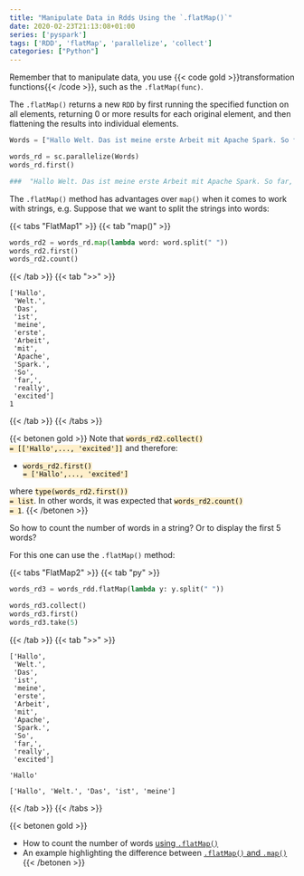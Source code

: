 ```yaml
---
title: "Manipulate Data in Rdds Using the `.flatMap()`"
date: 2020-02-23T21:13:08+01:00
series: ['pyspark']
tags: ['RDD', 'flatMap', 'parallelize', 'collect']
categories: ["Python"]
---
```


Remember that to manipulate data, you use {{< code gold >}}transformation functions{{< /code >}}, such as the `.flatMap(func)`.

The `.flatMap()` returns a new `RDD` by first running the specified function on all elements, returning 0 or more results for each original element, and then flattening the results into individual elements.

```python
Words = ["Hallo Welt. Das ist meine erste Arbeit mit Apache Spark. So far, really excited"]

words_rd = sc.parallelize(Words)
words_rd.first()

###  "Hallo Welt. Das ist meine erste Arbeit mit Apache Spark. So far, really excited"
```

The `.flatMap()` method has advantages over `map()` when it comes to work with strings, e.g. Suppose that we want to split the strings into words:

{{< tabs "FlatMap1" >}}
{{< tab "map()" >}}
```python
words_rd2 = words_rd.map(lambda word: word.split(" "))
words_rd2.first()
words_rd2.count() 
``` 
{{< /tab >}}
{{< tab ">>" >}}
```
['Hallo',
 'Welt.',
 'Das',
 'ist',
 'meine',
 'erste',
 'Arbeit',
 'mit',
 'Apache',
 'Spark.',
 'So',
 'far,',
 'really',
 'excited']
1
```
{{< /tab >}}
{{< /tabs >}}

{{< betonen gold >}}
Note that <code style="color:black;background-color:rgba(255, 180, 0, 0.2);">words_rd2.collect() = [['Hallo',..., 'excited']]</code> and therefore: 

- <code style="color:black;background-color:rgba(255, 180, 0, 0.2);">words_rd2.first() = ['Hallo',..., 'excited']</code>

where <code style="color:black;background-color:rgba(255, 180, 0, 0.2);">type(words_rd2.first()) = list</code>. In other words, it was expected that <code style="color:black;background-color:rgba(255, 180, 0, 0.2);">words_rd2.count() = 1</code>.
{{< /betonen >}}

So how to count the number of words in a string? Or to display the first 5 words?

For this one can use the `.flatMap()` method:

{{< tabs "FlatMap2" >}}
{{< tab "py" >}}
```python
words_rd3 = words_rdd.flatMap(lambda y: y.split(" "))

words_rd3.collect()
words_rd3.first()
words_rd3.take(5)
``` 
{{< /tab >}}
{{< tab ">>" >}}
```
['Hallo',
 'Welt.',
 'Das',
 'ist',
 'meine',
 'erste',
 'Arbeit',
 'mit',
 'Apache',
 'Spark.',
 'So',
 'far,',
 'really',
 'excited']

'Hallo'

['Hallo', 'Welt.', 'Das', 'ist', 'meine']
```
{{< /tab >}}
{{< /tabs >}}

{{< betonen gold >}}
- How to count the number of words [using `.flatMap()`](/posts/python/pyspark/count-words-with-a-pair-rdd)
- An example highlighting the difference between [`.flatMap()` and `.map()`](/posts/python/pyspark/difference-between-map-and-flatmap)
{{< /betonen >}}